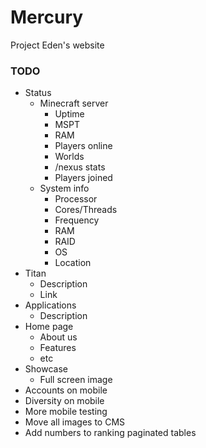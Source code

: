 # Mercury

Project Eden's website

### TODO

- Status
	- Minecraft server
		- Uptime
		- MSPT
		- RAM
		- Players online
		- Worlds
		- /nexus stats
		- Players joined
	- System info
		- Processor
		- Cores/Threads
		- Frequency
		- RAM
		- RAID
		- OS
		- Location
- Titan
	- Description
	- Link
- Applications
	- Description
- Home page
	- About us
	- Features
	- etc
- Showcase
	- Full screen image
- Accounts on mobile
- Diversity on mobile
- More mobile testing
- Move all images to CMS
- Add numbers to ranking paginated tables
